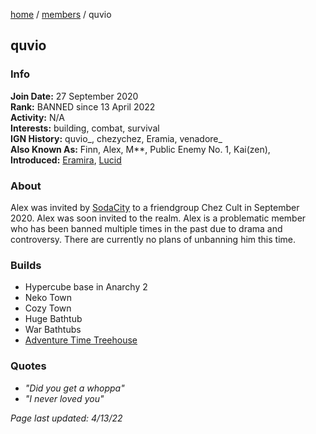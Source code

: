 [home](/) / [members](/members) / quvio

## quvio

### Info
**Join Date:** 27 September 2020  
**Rank:** BANNED since 13 April 2022  
**Activity:** N/A  
**Interests:** building, combat, survival   
**IGN History:** quvio_, chezychez, Eramia, venadore_  
**Also Known As:** Finn, Alex, M\*\*, Public Enemy No. 1, Kai(zen),   
**Introduced:** [Eramira](eramira), [Lucid](justin)  

### About
Alex was invited by [SodaCity](sodacity) to a friendgroup Chez Cult in September 2020. Alex was soon invited to the realm. Alex is a problematic member who has been banned multiple times in the past due to drama and controversy. There are currently no plans of unbanning him this time.

### Builds
- Hypercube base in Anarchy 2
- Neko Town
- Cozy Town
- Huge Bathtub
- War Bathtubs
- [Adventure Time Treehouse](at-treehouse)

### Quotes
- *"Did you get a whoppa"*  
- *"I never loved you"*

*Page last updated: 4/13/22*
